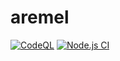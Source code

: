 # aremel

[![CodeQL](https://github.com/fcapolini/aremel3/actions/workflows/codeql-analysis.yml/badge.svg)](https://github.com/fcapolini/aremel3/actions/workflows/codeql-analysis.yml)
[![Node.js CI](https://github.com/fcapolini/aremel3/actions/workflows/node.js.yml/badge.svg)](https://github.com/fcapolini/aremel3/actions/workflows/node.js.yml)

